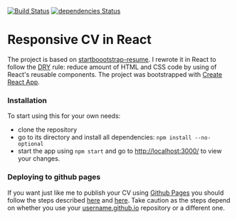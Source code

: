 [![Build Status](https://travis-ci.org/sjwilczynski/sjwilczynski.github.io.svg?branch=source)](https://travis-ci.org/sjwilczynski/sjwilczynski.github.io) 
[![dependencies Status](https://david-dm.org/sjwilczynski/sjwilczynski.github.io/status.svg)](https://david-dm.org/sjwilczynski/sjwilczynski.github.io)

# Responsive CV in React

The project is based on [startboootstrap-resume](https://github.com/BlackrockDigital/startbootstrap-resume).
I rewrote it in React to follow the [DRY](https://en.wikipedia.org/wiki/Don%27t_repeat_yourself) rule: reduce amount of HTML and CSS code by using of React's reusable components. The project was bootstrapped with [Create React App](https://github.com/facebook/create-react-app).

### Installation

To start using this for your own needs:

* clone the repository
* go to its directory and install all dependencies: `npm install --no-optional`
* start the app using `npm start` and go to [http://localhost:3000/](http://localhost:3000/) to view your changes.

### Deploying to github pages

If you want just like me to publish your CV using [Github Pages](https://pages.github.com/) you should follow the steps 
described [here](https://facebook.github.io/create-react-app/docs/deployment) and [here](https://dev.to/javascripterika/deploy-a-react-app-as-a-github-user-page-with-yarn-3fka).
Take caution as the steps depend on whether you use your [username.github.io]() repository or a different one.

